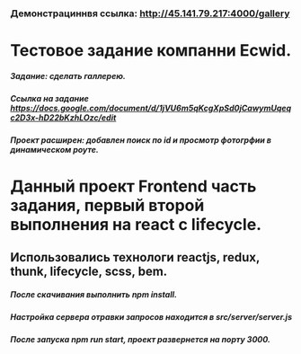 ### Демонстрациннвя ссылка: http://45.141.79.217:4000/gallery

# Тестовое задание компанни Ecwid.
##### Задание: сделать галлерею.
##### Ссылка на задание https://docs.google.com/document/d/1jVU6m5qKcgXpSd0jCawymUqeqc2D3x-hD22bKzhLOzc/edit
##### Проект расширен: добавлен поиск по id и просмотр фотогрфии в динамическом роуте.
# Данный проект Frontend часть задания, первый второй выполнения на react с lifecycle.
## Использовались технологи reactjs, redux, thunk, lifecycle, scss, bem.
##### После скачивания выполнить npm install.
##### Настройка сервера отравки запросов находится в src/server/server.js
##### После запуска npm run start, проект развернется на порту 3000.
